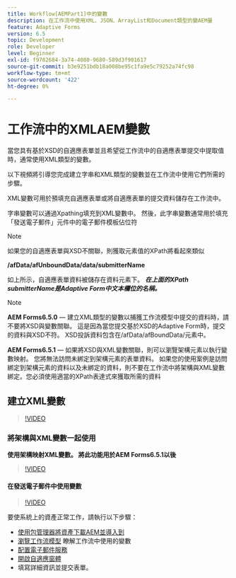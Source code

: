 ```yaml
---
title: Workflow[AEMPart1]中的變數
description: 在工作流中使用XML、JSON、ArrayList和Document類型的變AEM量
feature: Adaptive Forms
version: 6.5
topic: Development
role: Developer
level: Beginner
exl-id: f9782684-3a74-4080-9680-589d3f901617
source-git-commit: b3e9251bdb18a008be95c1fa9e5c79252a74fc98
workflow-type: tm+mt
source-wordcount: '422'
ht-degree: 0%

---
```


# 工作流中的XMLAEM變數

當您具有基於XSD的自適應表單並且希望從工作流中的自適應表單提交中提取值時，通常使用XML類型的變數。

以下視頻將引導您完成建立字串和XML類型的變數並在工作流中使用它們所需的步驟。

XML變數可用於預填充自適應表單或將自適應表單的提交資料儲存在工作流中。

字串變數可以通過Xpathing填充到XML變數中。 然後，此字串變數通常用於填充「發送電子郵件」元件中的電子郵件模板佔位符

>[!NOTE]
>
>如果您的自適應表單與XSD不關聯，則獲取元素值的XPath將看起來類似
>
>**/afData/afUnboundData/data/submitterName**

如上所示，自適應表單資料被儲存在資料元素下。 **_在上面的XPath submitterName是Adaptive Form中文本欄位的名稱。_**

>[!NOTE]
>
>**AEM Forms6.5.0**  — 建立XML類型的變數以捕獲工作流模型中提交的資料時，請不要將XSD與變數關聯。 這是因為當您提交基於XSD的Adaptive Form時，提交的資料與XSD不符。 XSD投訴資料包含在/afData/afBoundData/元素中。
>
>**AEM Forms6.5.1**  — 如果將XSD與XML變數關聯，則可以瀏覽架構元素以執行變數映射。 您將無法訪問未綁定到架構元素的表單資料。 如果您的使用案例是訪問綁定到架構元素的資料以及未綁定的資料，則不要在工作流中將架構與XML變數綁定。您必須使用適當的XPath表達式來獲取所需的資料

## 建立XML變數

>[!VIDEO](https://video.tv.adobe.com/v/26440?quality=12&learn=on)

### 將架構與XML變數一起使用

**使用架構映射XML變數。 將此功能用於AEM Forms6.5.1以後**

>[!VIDEO](https://video.tv.adobe.com/v/28098?quality=12&learn=on)

#### 在發送電子郵件中使用變數

>[!VIDEO](https://video.tv.adobe.com/v/26441?quality=12&learn=on)

要使系統上的資產正常工作，請執行以下步驟：

* [使用包管理器將資產下載AEM並導入到](assets/xmlandstringvariable.zip)
* [瀏覽工作流模型](http://localhost:4502/editor.html/conf/global/settings/workflow/models/vacationrequest.html) 瞭解工作流中使用的變數
* [配置電子郵件服務](https://helpx.adobe.com/experience-manager/6-5/sites/administering/using/notification.html#ConfiguringtheMailService)
* [開啟自適應窗體](http://localhost:4502/content/dam/formsanddocuments/applicationfortimeoff/jcr:content?wcmmode=disabled)
* 填寫詳細資訊並提交表單。
